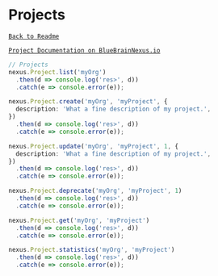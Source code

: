 # Projects

[`Back to Readme`](../../#readme)

[`Project Documentation on BlueBrainNexus.io`](https://bluebrainnexus.io/docs/delta/api/current/admin-projects-api.html)

```typescript
// Projects
nexus.Project.list('myOrg')
  .then(d => console.log('res>', d))
  .catch(e => console.error(e));

nexus.Project.create('myOrg', 'myProject', {
  description: 'What a fine description of my project.',
})
  .then(d => console.log('res>', d))
  .catch(e => console.error(e));

nexus.Project.update('myOrg', 'myProject', 1, {
  description: 'What a fine description of my project.',
})
  .then(d => console.log('res>', d))
  .catch(e => console.error(e));

nexus.Project.deprecate('myOrg', 'myProject', 1)
  .then(d => console.log('res>', d))
  .catch(e => console.error(e));

nexus.Project.get('myOrg', 'myProject')
  .then(d => console.log('res>', d))
  .catch(e => console.error(e));

nexus.Project.statistics('myOrg', 'myProject')
  .then(d => console.log('res>', d))
  .catch(e => console.error(e));
```
